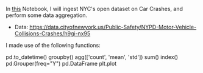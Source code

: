 In [this](https://github.com/yuleidner/Katz_Data_Analytics/blob/master/M10/M10%20PROJECT.ipynb) Notebook, I will ingest NYC's open dataset on Car Crashes, and perform some data aggregation.


* Data: https://data.cityofnewyork.us/Public-Safety/NYPD-Motor-Vehicle-Collisions-Crashes/h9gi-nx95

I made use of the following functions:

pd.to_datetime()
groupby()
agg(['count', 'mean', 'std'])
sum()
index()
pd.Grouper(freq="Y")
pd.DataFrame
plt.plot
